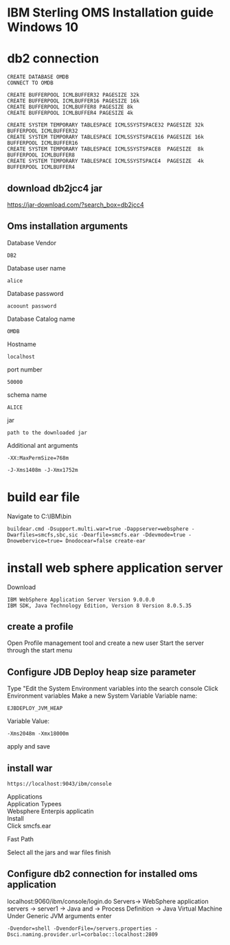# IBM Sterling OMS Installation guide Windows 10

# db2 connection
 
    CREATE DATABASE OMDB
    CONNECT TO OMDB

    CREATE BUFFERPOOL ICMLBUFFER32 PAGESIZE 32k 
    CREATE BUFFERPOOL ICMLBUFFER16 PAGESIZE 16k 
    CREATE BUFFERPOOL ICMLBUFFER8 PAGESIZE 8k
    CREATE BUFFERPOOL ICMLBUFFER4 PAGESIZE 4k

    CREATE SYSTEM TEMPORARY TABLESPACE ICMLSSYSTSPACE32 PAGESIZE 32k BUFFERPOOL ICMLBUFFER32
    CREATE SYSTEM TEMPORARY TABLESPACE ICMLSSYSTSPACE16 PAGESIZE 16k BUFFERPOOL ICMLBUFFER16
    CREATE SYSTEM TEMPORARY TABLESPACE ICMLSSYSTSPACE8  PAGESIZE  8k BUFFERPOOL ICMLBUFFER8
    CREATE SYSTEM TEMPORARY TABLESPACE ICMLSSYSTSPACE4  PAGESIZE  4k BUFFERPOOL ICMLBUFFER4
    
## download db2jcc4 jar
https://jar-download.com/?search_box=db2jcc4


## Oms installation arguments

Database Vendor

    DB2
Database user name

    alice

Database password
 
    acoount password


Database Catalog name

    OMDB


Hostname

    localhost

port number

    50000

schema name

    ALICE

jar
 
    path to the downloaded jar

Additional ant arguments
 
    -XX:MaxPermSize=768m
    
    -J-Xms1408m -J-Xmx1752m
    
# build ear file
Navigate to C:\IBM\bin
 
    buildear.cmd -Dsupport.multi.war=true -Dappserver=websphere -Dwarfiles=smcfs,sbc,sic -Dearfile=smcfs.ear -Ddevmode=true -Dnowebervice=true= Dnodocear=false create-ear

# install web sphere application server
Download
 
    IBM WebSphere Application Server Version 9.0.0.0
    IBM SDK, Java Technology Edition, Version 8 Version 8.0.5.35
 
## create a profile
Open Profile management tool and create a new user
Start the server through the start menu

## Configure JDB Deploy heap size parameter
Type "Edit the System Environment variables into the search console
Click Environment variables
Make a new System Variable
Variable name:
 
    EJBDEPLOY_JVM_HEAP    
    
Variable Value:
 
    -Xms2048m -Xmx18000m
apply and save
## install war

 
    https://localhost:9043/ibm/console

Applications  
Application Typees  
Websphere Enterpis applicatin  
Install  
Click smcfs.ear

Fast Path

Select all the jars and war files
finish
## Configure db2 connection  for installed oms application
localhost:9060/ibm/console/login.do
Servers-> WebSphere application servers -> server1 -> Java and  -> Process Definition -> Java Virtual Machine
Under Generic JVM arguments enter
 
    -Dvendor=shell -DvendorFile=/servers.properties -Dsci.naming.provider.url=corbaloc::localhost:2809
